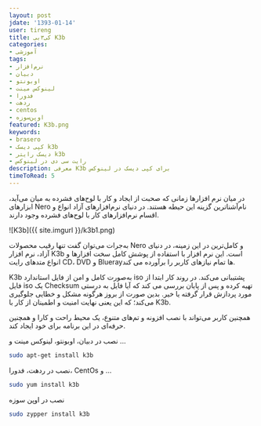 ```yaml
---
layout: post
jdate: '1393-01-14'
user: tireng
title: کی۳بی K3b
categories:
- آموزشی
tags:
- نرم‌افزار
- دبیان
- اوبونتو
- لینوکس مینت
- فدورا
- ردهت
- centos
- اوپن‌سوزه
featured: K3b.png
keywords:
- brasero
- کپی دیسک k3b
- دیسک رایتر k3b
- رایت سی دی در لینوکس
description: معرفی K3b برای کپی دیسک در لینوکس
timeToRead: 5
---
```


در میان نرم افزارها زمانی که صحبت از ایجاد و کار با لوح‌های فشرده به میان می‌آید، ابزارهای Nero نام‌آشناترین گزینه این حیطه هستند. در دنیای نرم‌افزارهای آزاد انواع و اقسام نرم‌افزارهای کار با لوح‌های فشرده وجود دارند.

![K3b]({{ site.imgurl }}/k3b1.png)

به‌جرات می‌توان گفت تنها رقیب محصولات Nero و کامل‌ترین در این زمینه، در دنیای آزاد، نرم افزار K3b است. این نرم افزار با استفاده از پوشش کامل سخت افزارها و انواع متدهای رایت CD، DVD و Bluerayها تمام نیازهای کاربر را برآورده می کند.

K3b به‌صورت کامل و امن از فایل استاندارد iso پشتیبانی می‌کند. در روند کار ابتدا از فایل iso یک Checksum تهیه کرده و پس از پایان بررسی می کند که آیا فایل به درستی مورد پردازش قرار گرفته یا خیر. بدین صورت از بروز هرگونه مشکل و خطایی جلوگیری می‌کند؛ که این یعنی نهایت امنیت و اطمینان از کار با K3b.

همچنین کاربر می‌تواند با نصب افزونه و تم‌های متنوع، یک محیط راحت و کارا و همچنین حرفه‌ای در این برنامه برای خود ایجاد کند.

نصب در دبیان، اوبونتو، لینوکس مینت و ...

```sh
sudo apt-get install k3b
```

نصب در ردهت، فدورا، CentOs و ...

```sh
sudo yum install k3b
```

نصب در اوپن سوزه

```sh
sudo zypper install k3b
```